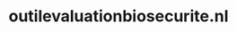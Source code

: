 ---
layout: post
title:  "outilevaluationbiosecurite.nl"
internal_url:  "/dutchgov/outilevaluationbiosecurite.nl.html"
categories: dutchgov
---